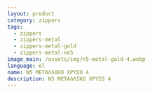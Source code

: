 ```yaml
---
layout: product
category: zippers
tags:
  - zippers
  - zippers-metal
  - zippers-metal-gold
  - zippers-metal-no5
image_main: /assets/img/n5-metal-gold-4.webp
language: el
name: N5 ΜΕΤΑΛΛΙΚΟ ΧΡΥΣΟ 4
description: N5 ΜΕΤΑΛΛΙΚΟ ΧΡΥΣΟ 4
---
```

